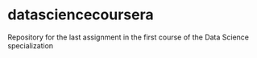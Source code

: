# datasciencecoursera
Repository for the last assignment in the first course of the Data Science specialization

